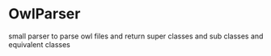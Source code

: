 OwlParser
=========

small parser to parse owl files and return super classes and sub classes and equivalent classes
